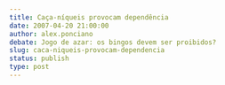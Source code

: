 ```yaml
---
title: Caça-níqueis provocam dependência
date: 2007-04-20 21:00:00
author: alex.ponciano
debate: Jogo de azar: os bingos devem ser proibidos?
slug: caca-niqueis-provocam-dependencia
status: publish 
type: post
---
```



